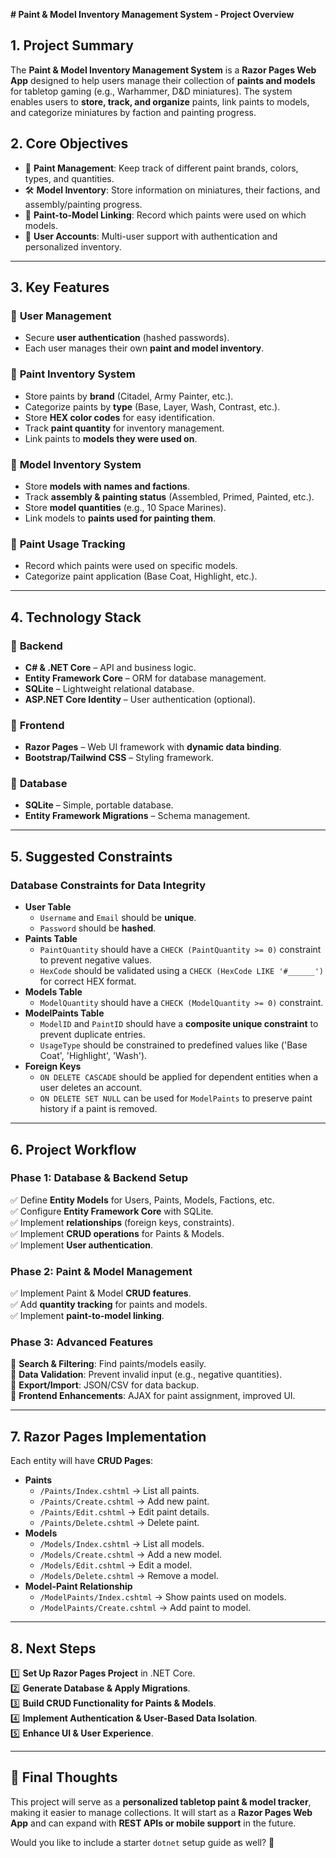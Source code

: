 ﻿**# Paint & Model Inventory Management System - Project Overview**

## **1. Project Summary**
The **Paint & Model Inventory Management System** is a **Razor Pages Web App** designed to help users manage their collection of **paints and models** for tabletop gaming (e.g., Warhammer, D&D miniatures). The system enables users to **store, track, and organize** paints, link paints to models, and categorize miniatures by faction and painting progress.

## **2. Core Objectives**
- 🎨 **Paint Management**: Keep track of different paint brands, colors, types, and quantities.
- 🛠 **Model Inventory**: Store information on miniatures, their factions, and assembly/painting progress.
- 🔄 **Paint-to-Model Linking**: Record which paints were used on which models.
- 🔑 **User Accounts**: Multi-user support with authentication and personalized inventory.

---

## **3. Key Features**
### 🔹 **User Management**
- Secure **user authentication** (hashed passwords).
- Each user manages their own **paint and model inventory**.

### 🔹 **Paint Inventory System**
- Store paints by **brand** (Citadel, Army Painter, etc.).
- Categorize paints by **type** (Base, Layer, Wash, Contrast, etc.).
- Store **HEX color codes** for easy identification.
- Track **paint quantity** for inventory management.
- Link paints to **models they were used on**.

### 🔹 **Model Inventory System**
- Store **models with names and factions**.
- Track **assembly & painting status** (Assembled, Primed, Painted, etc.).
- Store **model quantities** (e.g., 10 Space Marines).
- Link models to **paints used for painting them**.

### 🔹 **Paint Usage Tracking**
- Record which paints were used on specific models.
- Categorize paint application (Base Coat, Highlight, etc.).

---

## **4. Technology Stack**
### 📌 **Backend**
- **C# & .NET Core** – API and business logic.
- **Entity Framework Core** – ORM for database management.
- **SQLite** – Lightweight relational database.
- **ASP.NET Core Identity** – User authentication (optional).

### 📌 **Frontend**
- **Razor Pages** – Web UI framework with **dynamic data binding**.
- **Bootstrap/Tailwind CSS** – Styling framework.

### 📌 **Database**
- **SQLite** – Simple, portable database.
- **Entity Framework Migrations** – Schema management.

---

## **5. Suggested Constraints**
### **Database Constraints for Data Integrity**
- **User Table**
    - `Username` and `Email` should be **unique**.
    - `Password` should be **hashed**.
- **Paints Table**
    - `PaintQuantity` should have a `CHECK (PaintQuantity >= 0)` constraint to prevent negative values.
    - `HexCode` should be validated using a `CHECK (HexCode LIKE '#______')` for correct HEX format.
- **Models Table**
    - `ModelQuantity` should have a `CHECK (ModelQuantity >= 0)` constraint.
- **ModelPaints Table**
    - `ModelID` and `PaintID` should have a **composite unique constraint** to prevent duplicate entries.
    - `UsageType` should be constrained to predefined values like ('Base Coat', 'Highlight', 'Wash').
- **Foreign Keys**
    - `ON DELETE CASCADE` should be applied for dependent entities when a user deletes an account.
    - `ON DELETE SET NULL` can be used for `ModelPaints` to preserve paint history if a paint is removed.

---

## **6. Project Workflow**
### **Phase 1: Database & Backend Setup**
✅ Define **Entity Models** for Users, Paints, Models, Factions, etc.  
✅ Configure **Entity Framework Core** with SQLite.  
✅ Implement **relationships** (foreign keys, constraints).  
✅ Implement **CRUD operations** for Paints & Models.  
✅ Implement **User authentication**.

### **Phase 2: Paint & Model Management**
✅ Implement Paint & Model **CRUD features**.  
✅ Add **quantity tracking** for paints and models.  
✅ Implement **paint-to-model linking**.

### **Phase 3: Advanced Features**
🔹 **Search & Filtering**: Find paints/models easily.  
🔹 **Data Validation**: Prevent invalid input (e.g., negative quantities).  
🔹 **Export/Import**: JSON/CSV for data backup.  
🔹 **Frontend Enhancements**: AJAX for paint assignment, improved UI.

---

## **7. Razor Pages Implementation**
Each entity will have **CRUD Pages**:
- **Paints**
    - `/Paints/Index.cshtml` → List all paints.
    - `/Paints/Create.cshtml` → Add new paint.
    - `/Paints/Edit.cshtml` → Edit paint details.
    - `/Paints/Delete.cshtml` → Delete paint.
- **Models**
    - `/Models/Index.cshtml` → List all models.
    - `/Models/Create.cshtml` → Add a new model.
    - `/Models/Edit.cshtml` → Edit a model.
    - `/Models/Delete.cshtml` → Remove a model.
- **Model-Paint Relationship**
    - `/ModelPaints/Index.cshtml` → Show paints used on models.
    - `/ModelPaints/Create.cshtml` → Add paint to model.

---

## **8. Next Steps**
1️⃣ **Set Up Razor Pages Project** in .NET Core.  
2️⃣ **Generate Database & Apply Migrations**.  
3️⃣ **Build CRUD Functionality for Paints & Models**.  
4️⃣ **Implement Authentication & User-Based Data Isolation**.  
5️⃣ **Enhance UI & User Experience**.

---

## 🎯 **Final Thoughts**
This project will serve as a **personalized tabletop paint & model tracker**, making it easier to manage collections. It will start as a **Razor Pages Web App** and can expand with **REST APIs or mobile support** in the future.

Would you like to include a starter `dotnet` setup guide as well? 🚀